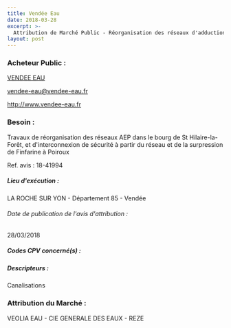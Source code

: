 ```yaml
---
title: Vendée Eau
date: 2018-03-28
excerpt: >-
  Attribution de Marché Public - Réorganisation des réseaux d'adduction d'eau potable dans le bourg de Saint Hilaire-la-Forêt, et d'interconnexion de sécurité à partir du réseau et de la surpression de Finfarine à Poiroux - Tranche 2
layout: post
---
```


### Acheteur Public : 
<a href="/acheteur-33/siren-258500222"> VENDEE EAU</a><br/>



vendee-eau@vendee-eau.fr


http://www.vendee-eau.fr
### Besoin :

Travaux de réorganisation des réseaux AEP dans le bourg de St Hilaire-la-Forêt, et d'interconnexion de sécurité à partir du réseau et de la surpression de Finfarine à Poiroux

Ref. avis : 18-41994


##### Lieu d'exécution :

LA ROCHE SUR YON - Département 85 - Vendée

###### Date de publication de l'avis d'attribution : 
28/03/2018

##### Codes CPV concerné(s) :

##### Descripteurs :
Canalisations <br/>

### Attribution du Marché :
VEOLIA EAU - CIE GENERALE DES EAUX -   REZE <br/>
